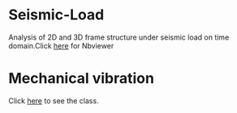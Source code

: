 # Seismic-Load
Analysis of 2D and 3D frame structure under seismic load on time domain.Click [here](https://nbviewer.jupyter.org/github/danielbmmatos/Seismic-Load/blob/master/Analysis%20of%202D%20and%203D%20frame%20structure%20under%20seismic%20load..ipynb) for Nbviewer
# Mechanical vibration
Click [here](https://nbviewer.jupyter.org/github/danielbmmatos/Seismic-Load/blob/master/Mechanical%20Vibration.ipynb) to see the class.
